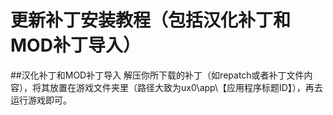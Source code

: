 # 更新补丁安装教程（包括汉化补丁和MOD补丁导入）

##汉化补丁和MOD补丁导入
解压你所下载的补丁（如repatch或者补丁文件内容），将其放置在游戏文件夹里（路径大致为ux0\app\【应用程序标题ID】），再去运行游戏即可。
